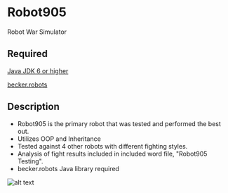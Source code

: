 Robot905
===========================
Robot War Simulator

Required
----------
[Java JDK 6 or higher](http://www.oracle.com/technetwork/java/javase/overview/index.html)

[becker.robots](http://www.learningwithrobots.com/software/software.html)

Description
------------
* Robot905 is the primary robot that was tested and performed the best out.
* Utilizes OOP and Inheritance
* Tested against 4 other robots with different fighting styles.
* Analysis of fight results included in included word file, "Robot905 Testing".
* becker.robots Java library required

![alt text](http://i.imgur.com/JeGIrJU.png "Robot905")
